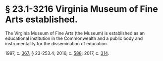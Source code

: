 # § 23.1-3216 Virginia Museum of Fine Arts established.

<p>The Virginia Museum of Fine Arts (the Museum) is established as an educational institution in the Commonwealth and a public body and instrumentality for the dissemination of education.</p><p>1997, c. <a href='http://lis.virginia.gov/cgi-bin/legp604.exe?971+ful+CHAP0367'>367</a>, § 23-253.4; 2016, c. <a href='http://lis.virginia.gov/cgi-bin/legp604.exe?161+ful+CHAP0588'>588</a>; 2017, c. <a href='http://lis.virginia.gov/cgi-bin/legp604.exe?171+ful+CHAP0314'>314</a>.</p>